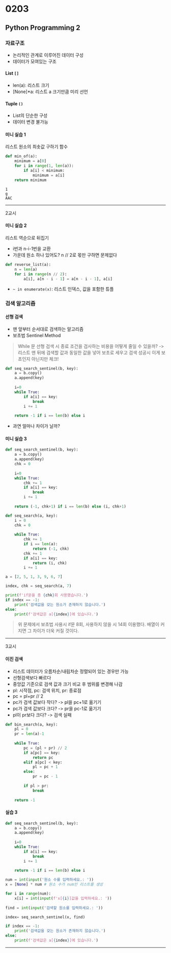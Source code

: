 # 0203

## Python Programming 2

### 자료구조
- 논리적인 관계로 이루어진 데이터 구성
- 데이터가 모여있는 구조

#### List ``[]``
- len(a): 리스트 크기
- [None]*a: 리스트 a 크기만큼 미리 선언

#### Tuple ``()``
- List의 단순한 구성
- 데이터 변경 불가능

#### 미니 실습 1
리스트 원소의 최솟값 구하기 함수
``` python
def min_of(a):
    minimum = a[0]
    for i in range(1, len(a)):
        if a[i] < minimum:
            minimum = a[i]
    return minimum
```
```
1
g
AAC
```
---
2교시

#### 미니 실습 2 
리스트 역순으로 뒤집기
- i번과 n-i-1번을 교환
- 가운데 원소 하나 있어도? n // 2로 몫만 구하면 문제없다
``` python
def reverse_list(a):
    n = len(a)
    for i in range(n // 2):
        a[i], a[n - i - 1] = a[n - i - 1], a[i]
```

- ``~ in enumerate(x)``: 리스트 인덱스, 값을 포함한 튜플 

### 검색 알고리즘

#### 선형 검색
- 맨 앞부터 순서대로 검색하는 알고리즘
- 보초법 Sentinel Method
> While 문 선형 검색 시 종료 조건을 검사하는 비용을 어떻게 줄일 수 있을까? -> 리스트 맨 뒤에 검색할 값과 동일한 값을 넣어 보초로 세우고 검색 성공시 이게 보초인지 아닌지만 체크!
``` python
def seq_search_sentinel(b, key):
    a = b.copy()
    a.append(key)
    
    i=0
    while True:
        if a[i] == key:
            break
        i += 1
    
    return -1 if i == len(b) else i
```
- 과연 얼마나 차이가 날까?

#### 미니 실습 3
``` python
def seq_search_sentinel(b, key):
    a = b.copy()
    a.append(key)
    chk = 0
    
    i=0
    while True:
        chk += 1
        if a[i] == key:
            break
        i += 1
    
    return (-1, chk+1) if i == len(b) else (i, chk+1)

def seq_search(a, key):
    i = 0
    chk = 0
    
    while True:
        chk += 1
        if i == len(a):
            return (-1, chk)
        chk += 1
        if a[i] == key:
            return (i, chk)
        i += 1

a = [2, 5, 1, 3, 9, 6, 7]

index, chk = seq_search(a, 7)

print(f'if문을 총 {chk}회 사용했습니다.')
if index == -1:
    print('검색값을 갖는 원소가 존재하지 않습니다.')
else:
    print(f'검색값은 a[{index}]에 있습니다.')
```
> 위 문제에서 보초법 사용시 if문 8회, 사용하지 않을 시 14회 이용했다. 배열이 커지면 그 차이가 더욱 커질 것이다.
---
3교시
#### 이진 검색
- 리스트 데이터가 오름차순/내림차순 정렬되어 있는 경우만 가능
- 선형검색보다 빠르다
- 중앙값 기준으로 검색 값과 크기 비교 후 범위를 변경해 나감
- pl: 시작점, pc: 검색 위치, pr: 종료점
- pc = pl+pr // 2
- pc가 검색 값보다 작다? -> pl을 pc+1로 옮기기
- pc가 검색 값보다 크다? -> pr을 pc-1로 옮기기
- pl이 pr보다 크다? -> 검색 실패
``` python
def bin_search(a, key):
    pl = 0
    pr = len(a)-1
    
    while True:
        pc = (pl + pr) // 2
        if a[pc] == key:
            return pc
        elif a[pc] < key:
            pl = pc + 1
        else:
            pr = pc - 1
        
        if pl > pr:
            break
    
    return -1
```
#### 실습 3
``` python
def seq_search_sentinel(b, key):
    a = b.copy()
    a.append(key)
    
    i=0
    while True:
        if a[i] == key:
            break
        i += 1
    
    return -1 if i == len(b) else i

num = int(input('원소 수를 입력하세요.: '))
x = [None] * num # 원소 수가 num인 리스트를 생성

for i in range(num):
    x[i] = int(input(f'x[{i}]값을 입력하세요.: '))
    
find = int(input('검색할 원소를 입력하세요.: '))

index= seq_search_sentinel(x, find)

if index == -1:
    print('검색값을 갖는 원소가 존재하지 않습니다.')
else:
    print(f'검색값은 a[{index}]에 있습니다.')
```
---
